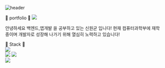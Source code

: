 ![header](https://capsule-render.vercel.app/api?type=cylinder&color=auto&height=300&section=header&text=Hello!%20안녕하세요!&fontSize=90) 
   
:page_with_curl: portfolio :page_with_curl:
<a href="https://sok5188.github.io/"><img src="https://img.shields.io/badge/Github_page-gray?style=for-the-badge&logo=githubpages&logoColor=#222222&logoWidth=60"></a>
  
안녕하세요
백엔드,앱개발 을 공부하고 있는 신원균 입니다!
현재 컴퓨터과학부에 재학 중이며 개발자로 성장해 나가기 위해 열심히 노력하고 있습니다! 
  
:punch: Stack :punch:  
<img src="https://img.shields.io/badge/Node.js-br?style=for-the-badge&logo=node.js&logoColor=#339933">    
<img src="https://img.shields.io/badge/Kotlin-blue?style=for-the-badge&logo=kotlin&logoColor=#7F52FF">
<img src="https://img.shields.io/badge/C-#A8B9CC?style=for-the-badge&logo=c">  
<img src="https://img.shields.io/badge/C++-#00599C?style=for-the-badge&logo=cplusplus&logoColor=white">   




